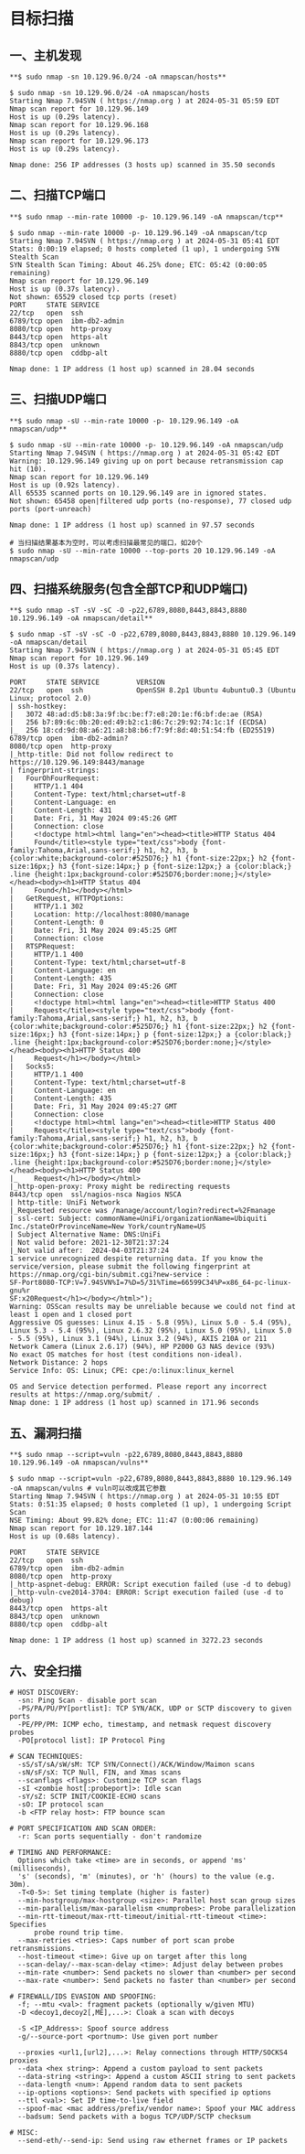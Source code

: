 # 目标扫描

## 一、主机发现
```**$ sudo nmap -sn 10.129.96.0/24 -oA nmapscan/hosts**```

```
$ sudo nmap -sn 10.129.96.0/24 -oA nmapscan/hosts
Starting Nmap 7.94SVN ( https://nmap.org ) at 2024-05-31 05:59 EDT
Nmap scan report for 10.129.96.149
Host is up (0.29s latency).
Nmap scan report for 10.129.96.168
Host is up (0.29s latency).
Nmap scan report for 10.129.96.173
Host is up (0.29s latency).

Nmap done: 256 IP addresses (3 hosts up) scanned in 35.50 seconds                                 
```

## 二、扫描TCP端口
```**$ sudo nmap --min-rate 10000 -p- 10.129.96.149 -oA nmapscan/tcp**```

```
$ sudo nmap --min-rate 10000 -p- 10.129.96.149 -oA nmapscan/tcp
Starting Nmap 7.94SVN ( https://nmap.org ) at 2024-05-31 05:41 EDT
Stats: 0:00:19 elapsed; 0 hosts completed (1 up), 1 undergoing SYN Stealth Scan
SYN Stealth Scan Timing: About 46.25% done; ETC: 05:42 (0:00:05 remaining)
Nmap scan report for 10.129.96.149
Host is up (0.37s latency).
Not shown: 65529 closed tcp ports (reset)
PORT     STATE SERVICE
22/tcp   open  ssh
6789/tcp open  ibm-db2-admin
8080/tcp open  http-proxy
8443/tcp open  https-alt
8843/tcp open  unknown
8880/tcp open  cddbp-alt

Nmap done: 1 IP address (1 host up) scanned in 28.04 seconds
```

## 三、扫描UDP端口
```**$ sudo nmap -sU --min-rate 10000 -p- 10.129.96.149 -oA nmapscan/udp**```

```
$ sudo nmap -sU --min-rate 10000 -p- 10.129.96.149 -oA nmapscan/udp
Starting Nmap 7.94SVN ( https://nmap.org ) at 2024-05-31 05:42 EDT
Warning: 10.129.96.149 giving up on port because retransmission cap hit (10).
Nmap scan report for 10.129.96.149
Host is up (0.92s latency).
All 65535 scanned ports on 10.129.96.149 are in ignored states.
Not shown: 65458 open|filtered udp ports (no-response), 77 closed udp ports (port-unreach)

Nmap done: 1 IP address (1 host up) scanned in 97.57 seconds    

# 当扫描结果基本为空时，可以考虑扫描最常见的端口，如20个
$ sudo nmap -sU --min-rate 10000 --top-ports 20 10.129.96.149 -oA nmapscan/udp                                           
```

## 四、扫描系统服务(包含全部TCP和UDP端口)
```**$ sudo nmap -sT -sV -sC -O -p22,6789,8080,8443,8843,8880 10.129.96.149 -oA nmapscan/detail**```

```                                                        
$ sudo nmap -sT -sV -sC -O -p22,6789,8080,8443,8843,8880 10.129.96.149 -oA nmapscan/detail
Starting Nmap 7.94SVN ( https://nmap.org ) at 2024-05-31 05:45 EDT
Nmap scan report for 10.129.96.149
Host is up (0.37s latency).

PORT     STATE SERVICE         VERSION
22/tcp   open  ssh             OpenSSH 8.2p1 Ubuntu 4ubuntu0.3 (Ubuntu Linux; protocol 2.0)
| ssh-hostkey: 
|   3072 48:ad:d5:b8:3a:9f:bc:be:f7:e8:20:1e:f6:bf:de:ae (RSA)
|   256 b7:89:6c:0b:20:ed:49:b2:c1:86:7c:29:92:74:1c:1f (ECDSA)
|_  256 18:cd:9d:08:a6:21:a8:b8:b6:f7:9f:8d:40:51:54:fb (ED25519)
6789/tcp open  ibm-db2-admin?
8080/tcp open  http-proxy
|_http-title: Did not follow redirect to https://10.129.96.149:8443/manage
| fingerprint-strings: 
|   FourOhFourRequest: 
|     HTTP/1.1 404 
|     Content-Type: text/html;charset=utf-8
|     Content-Language: en
|     Content-Length: 431
|     Date: Fri, 31 May 2024 09:45:26 GMT
|     Connection: close
|     <!doctype html><html lang="en"><head><title>HTTP Status 404 
|     Found</title><style type="text/css">body {font-family:Tahoma,Arial,sans-serif;} h1, h2, h3, b {color:white;background-color:#525D76;} h1 {font-size:22px;} h2 {font-size:16px;} h3 {font-size:14px;} p {font-size:12px;} a {color:black;} .line {height:1px;background-color:#525D76;border:none;}</style></head><body><h1>HTTP Status 404 
|     Found</h1></body></html>
|   GetRequest, HTTPOptions: 
|     HTTP/1.1 302 
|     Location: http://localhost:8080/manage
|     Content-Length: 0
|     Date: Fri, 31 May 2024 09:45:25 GMT
|     Connection: close
|   RTSPRequest: 
|     HTTP/1.1 400 
|     Content-Type: text/html;charset=utf-8
|     Content-Language: en
|     Content-Length: 435
|     Date: Fri, 31 May 2024 09:45:26 GMT
|     Connection: close
|     <!doctype html><html lang="en"><head><title>HTTP Status 400 
|     Request</title><style type="text/css">body {font-family:Tahoma,Arial,sans-serif;} h1, h2, h3, b {color:white;background-color:#525D76;} h1 {font-size:22px;} h2 {font-size:16px;} h3 {font-size:14px;} p {font-size:12px;} a {color:black;} .line {height:1px;background-color:#525D76;border:none;}</style></head><body><h1>HTTP Status 400 
|     Request</h1></body></html>
|   Socks5: 
|     HTTP/1.1 400 
|     Content-Type: text/html;charset=utf-8
|     Content-Language: en
|     Content-Length: 435
|     Date: Fri, 31 May 2024 09:45:27 GMT
|     Connection: close
|     <!doctype html><html lang="en"><head><title>HTTP Status 400 
|     Request</title><style type="text/css">body {font-family:Tahoma,Arial,sans-serif;} h1, h2, h3, b {color:white;background-color:#525D76;} h1 {font-size:22px;} h2 {font-size:16px;} h3 {font-size:14px;} p {font-size:12px;} a {color:black;} .line {height:1px;background-color:#525D76;border:none;}</style></head><body><h1>HTTP Status 400 
|_    Request</h1></body></html>
|_http-open-proxy: Proxy might be redirecting requests
8443/tcp open  ssl/nagios-nsca Nagios NSCA
| http-title: UniFi Network
|_Requested resource was /manage/account/login?redirect=%2Fmanage
| ssl-cert: Subject: commonName=UniFi/organizationName=Ubiquiti Inc./stateOrProvinceName=New York/countryName=US
| Subject Alternative Name: DNS:UniFi
| Not valid before: 2021-12-30T21:37:24
|_Not valid after:  2024-04-03T21:37:24
1 service unrecognized despite returning data. If you know the service/version, please submit the following fingerprint at https://nmap.org/cgi-bin/submit.cgi?new-service :
SF-Port8080-TCP:V=7.94SVN%I=7%D=5/31%Time=66599C34%P=x86_64-pc-linux-gnu%r
SF:x20Request</h1></body></html>");
Warning: OSScan results may be unreliable because we could not find at least 1 open and 1 closed port
Aggressive OS guesses: Linux 4.15 - 5.8 (95%), Linux 5.0 - 5.4 (95%), Linux 5.3 - 5.4 (95%), Linux 2.6.32 (95%), Linux 5.0 (95%), Linux 5.0 - 5.5 (95%), Linux 3.1 (94%), Linux 3.2 (94%), AXIS 210A or 211 Network Camera (Linux 2.6.17) (94%), HP P2000 G3 NAS device (93%)
No exact OS matches for host (test conditions non-ideal).
Network Distance: 2 hops
Service Info: OS: Linux; CPE: cpe:/o:linux:linux_kernel

OS and Service detection performed. Please report any incorrect results at https://nmap.org/submit/ .
Nmap done: 1 IP address (1 host up) scanned in 171.96 seconds
```

## 五、漏洞扫描
```**$ sudo nmap --script=vuln -p22,6789,8080,8443,8843,8880 10.129.96.149 -oA nmapscan/vulns**```

```
$ sudo nmap --script=vuln -p22,6789,8080,8443,8843,8880 10.129.96.149 -oA nmapscan/vulns # vuln可以改成其它参数
Starting Nmap 7.94SVN ( https://nmap.org ) at 2024-05-31 10:55 EDT
Stats: 0:51:35 elapsed; 0 hosts completed (1 up), 1 undergoing Script Scan
NSE Timing: About 99.82% done; ETC: 11:47 (0:00:06 remaining)
Nmap scan report for 10.129.187.144
Host is up (0.68s latency).

PORT     STATE SERVICE
22/tcp   open  ssh
6789/tcp open  ibm-db2-admin
8080/tcp open  http-proxy
|_http-aspnet-debug: ERROR: Script execution failed (use -d to debug)
|_http-vuln-cve2014-3704: ERROR: Script execution failed (use -d to debug)
8443/tcp open  https-alt
8843/tcp open  unknown
8880/tcp open  cddbp-alt

Nmap done: 1 IP address (1 host up) scanned in 3272.23 seconds
```

## 六、安全扫描

```
# HOST DISCOVERY:
  -sn: Ping Scan - disable port scan
  -PS/PA/PU/PY[portlist]: TCP SYN/ACK, UDP or SCTP discovery to given ports
  -PE/PP/PM: ICMP echo, timestamp, and netmask request discovery probes
  -PO[protocol list]: IP Protocol Ping
  
# SCAN TECHNIQUES:
  -sS/sT/sA/sW/sM: TCP SYN/Connect()/ACK/Window/Maimon scans
  -sN/sF/sX: TCP Null, FIN, and Xmas scans
  --scanflags <flags>: Customize TCP scan flags
  -sI <zombie host[:probeport]>: Idle scan
  -sY/sZ: SCTP INIT/COOKIE-ECHO scans
  -sO: IP protocol scan
  -b <FTP relay host>: FTP bounce scan
  
# PORT SPECIFICATION AND SCAN ORDER:
  -r: Scan ports sequentially - don't randomize

# TIMING AND PERFORMANCE:
  Options which take <time> are in seconds, or append 'ms' (milliseconds),
  's' (seconds), 'm' (minutes), or 'h' (hours) to the value (e.g. 30m).
  -T<0-5>: Set timing template (higher is faster)
  --min-hostgroup/max-hostgroup <size>: Parallel host scan group sizes
  --min-parallelism/max-parallelism <numprobes>: Probe parallelization
  --min-rtt-timeout/max-rtt-timeout/initial-rtt-timeout <time>: Specifies
      probe round trip time.
  --max-retries <tries>: Caps number of port scan probe retransmissions.
  --host-timeout <time>: Give up on target after this long
  --scan-delay/--max-scan-delay <time>: Adjust delay between probes
  --min-rate <number>: Send packets no slower than <number> per second
  --max-rate <number>: Send packets no faster than <number> per second

# FIREWALL/IDS EVASION AND SPOOFING:
  -f; --mtu <val>: fragment packets (optionally w/given MTU)
  -D <decoy1,decoy2[,ME],...>: Cloak a scan with decoys
  
  -S <IP_Address>: Spoof source address
  -g/--source-port <portnum>: Use given port number
  
  --proxies <url1,[url2],...>: Relay connections through HTTP/SOCKS4 proxies
  --data <hex string>: Append a custom payload to sent packets
  --data-string <string>: Append a custom ASCII string to sent packets
  --data-length <num>: Append random data to sent packets
  --ip-options <options>: Send packets with specified ip options
  --ttl <val>: Set IP time-to-live field
  --spoof-mac <mac address/prefix/vendor name>: Spoof your MAC address
  --badsum: Send packets with a bogus TCP/UDP/SCTP checksum

# MISC:
  --send-eth/--send-ip: Send using raw ethernet frames or IP packets
```